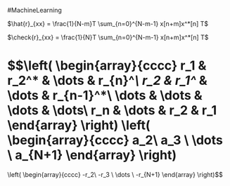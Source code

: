 #MachineLearning


$\hat{r}_{xx} = \frac{1}{N-m}T \sum_{n=0}^{N-m-1} x[n+m]x^*[n] T$

$\check{r}_{xx} = \frac{1}{N}T \sum_{n=0}^{N-m-1} x[n+m]x^*[n] T$

$$\left( \begin{array}{cccc}
r_1 & r_2^* & \dots & r_{n}^*\\
r_2 & r_1^* & \dots & r_{n-1}^*\\
\dots & \dots & \dots & \dots\\
r_n & \dots & r_2 & r_1 \end{array} \right)
\left( \begin{array}{cccc}
a_2\\
a_3 \\
\dots \\
a_{N+1}  \end{array} \right)
=
\left( \begin{array}{cccc}
-r_2\\
-r_3 \\
\dots \\
-r_{N+1}  \end{array} \right)$$